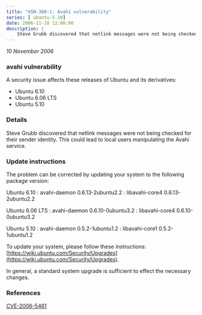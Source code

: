 ```yaml
---
title: "USN-380-1: Avahi vulnerability"
series: [ ubuntu-5.10]
date: 2006-11-10 12:00:00
description: |
    Steve Grubb discovered that netlink messages were not being checked for  their sender identity.  This could lead to local users manipulating the  Avahi service.
--- 
```

 
 

*10 November 2006*

### avahi vulnerability

A security issue affects these releases of Ubuntu and its derivatives:

* Ubuntu 6.10
* Ubuntu 6.06 LTS
* Ubuntu 5.10

### Details

Steve Grubb discovered that netlink messages were not being checked for their sender identity. This could lead to local users manipulating the Avahi service.

### Update instructions

The problem can be corrected by updating your system to the following package version:

Ubuntu 6.10
 : avahi-daemon <span>0.6.13-2ubuntu2.2</span>
 : libavahi-core4 <span>0.6.13-2ubuntu2.2</span>

Ubuntu 6.06 LTS
 : avahi-daemon <span>0.6.10-0ubuntu3.2</span>
 : libavahi-core4 <span>0.6.10-0ubuntu3.2</span>

Ubuntu 5.10
 : avahi-daemon <span>0.5.2-1ubuntu1.2</span>
 : libavahi-core1 <span>0.5.2-1ubuntu1.2</span>

To update your system, please follow these instructions: [https://wiki.ubuntu.com/Security/Upgrades](https://wiki.ubuntu.com/Security/Upgrades).

In general, a standard system upgrade is sufficient to effect the necessary changes.

### References

 
 [CVE-2006-5461](http://people.ubuntu.com/~ubuntu-security/cve/CVE-2006-5461)
 

